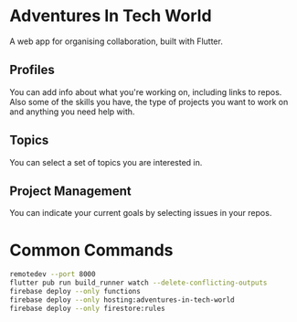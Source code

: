 # Adventures In Tech World

A web app for organising collaboration, built with Flutter. 

## Profiles 

You can add info about what you're working on, including links to repos. Also some of the skills you have, the type of projects you want to work on and anything you need help with.

## Topics 

You can select a set of topics you are interested in. 

## Project Management 

You can indicate your current goals by selecting issues in your repos. 

# Common Commands 

```sh
remotedev --port 8000
flutter pub run build_runner watch --delete-conflicting-outputs
firebase deploy --only functions
firebase deploy --only hosting:adventures-in-tech-world
firebase deploy --only firestore:rules
```